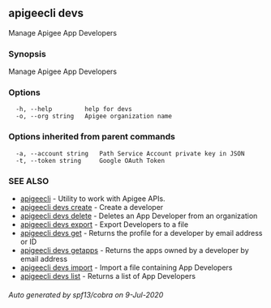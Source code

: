 ## apigeecli devs

Manage Apigee App Developers

### Synopsis

Manage Apigee App Developers

### Options

```
  -h, --help         help for devs
  -o, --org string   Apigee organization name
```

### Options inherited from parent commands

```
  -a, --account string   Path Service Account private key in JSON
  -t, --token string     Google OAuth Token
```

### SEE ALSO

* [apigeecli](apigeecli.md)	 - Utility to work with Apigee APIs.
* [apigeecli devs create](apigeecli_devs_create.md)	 - Create a developer
* [apigeecli devs delete](apigeecli_devs_delete.md)	 - Deletes an App Developer from an organization
* [apigeecli devs export](apigeecli_devs_export.md)	 - Export Developers to a file
* [apigeecli devs get](apigeecli_devs_get.md)	 - Returns the profile for a developer by email address or ID
* [apigeecli devs getapps](apigeecli_devs_getapps.md)	 - Returns the apps owned by a developer by email address
* [apigeecli devs import](apigeecli_devs_import.md)	 - Import a file containing App Developers
* [apigeecli devs list](apigeecli_devs_list.md)	 - Returns a list of App Developers

###### Auto generated by spf13/cobra on 9-Jul-2020
